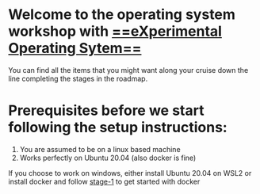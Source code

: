 # Welcome to the operating system workshop with [ ==eXperimental Operating Sytem== ](http://exposnitc.github.io/index.html)

You can find all the items that you might want along your cruise down the line completing the stages in the roadmap.

# Prerequisites before we start following the setup instructions:

1. You are assumed to be on a linux based machine
2. Works perfectly on Ubuntu 20.04 (also docker is fine)

If you choose to work on windows, either install Ubuntu 20.04 on WSL2 or install docker and follow [stage-1](https://github.com/rev-sin/eXpOS/tree/stage-2) to get started with docker
 
